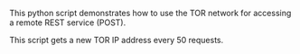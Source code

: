This python script demonstrates how to use the TOR network for accessing a remote REST service (POST).

This script gets a new TOR IP address every 50 requests.
